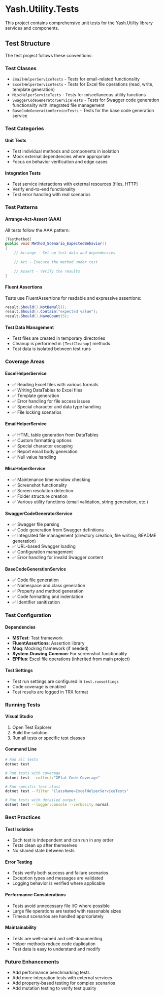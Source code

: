 # Yash.Utility.Tests

This project contains comprehensive unit tests for the Yash.Utility library services and components.

## Test Structure

The test project follows these conventions:

### Test Classes
- `EmailHelperServiceTests` - Tests for email-related functionality
- `ExcelHelperServiceTests` - Tests for Excel file operations (read, write, template generation)
- `MiscHelperServiceTests` - Tests for miscellaneous utility functions
- `SwaggerCodeGeneratorServiceTests` - Tests for Swagger code generation functionality with integrated file management
- `BaseCodeGenerationServiceTests` - Tests for the base code generation service

### Test Categories

#### Unit Tests
- Test individual methods and components in isolation
- Mock external dependencies where appropriate
- Focus on behavior verification and edge cases

#### Integration Tests
- Test service interactions with external resources (files, HTTP)
- Verify end-to-end functionality
- Test error handling with real scenarios

### Test Patterns

#### Arrange-Act-Assert (AAA)
All tests follow the AAA pattern:
```csharp
[TestMethod]
public void Method_Scenario_ExpectedBehavior()
{
    // Arrange - Set up test data and dependencies
    
    // Act - Execute the method under test
    
    // Assert - Verify the results
}
```

#### Fluent Assertions
Tests use FluentAssertions for readable and expressive assertions:
```csharp
result.Should().NotBeNull();
result.Should().Contain("expected value");
result.Should().HaveCount(5);
```

#### Test Data Management
- Test files are created in temporary directories
- Cleanup is performed in `[TestCleanup]` methods
- Test data is isolated between test runs

### Coverage Areas

#### ExcelHelperService
- ✅ Reading Excel files with various formats
- ✅ Writing DataTables to Excel files
- ✅ Template generation
- ✅ Error handling for file access issues
- ✅ Special character and data type handling
- ✅ File locking scenarios

#### EmailHelperService
- ✅ HTML table generation from DataTables
- ✅ Custom formatting options
- ✅ Special character escaping
- ✅ Report email body generation
- ✅ Null value handling

#### MiscHelperService
- ✅ Maintenance time window checking
- ✅ Screenshot functionality
- ✅ Screen resolution detection
- ✅ Folder structure creation
- ✅ Various utility functions (email validation, string generation, etc.)

#### SwaggerCodeGeneratorService
- ✅ Swagger file parsing
- ✅ Code generation from Swagger definitions
- ✅ Integrated file management (directory creation, file writing, README generation)
- ✅ URL-based Swagger loading
- ✅ Configuration management
- ✅ Error handling for invalid Swagger content

#### BaseCodeGenerationService
- ✅ Code file generation
- ✅ Namespace and class generation
- ✅ Property and method generation
- ✅ Code formatting and indentation
- ✅ Identifier sanitization

### Test Configuration

#### Dependencies
- **MSTest**: Test framework
- **FluentAssertions**: Assertion library
- **Moq**: Mocking framework (if needed)
- **System.Drawing.Common**: For screenshot functionality
- **EPPlus**: Excel file operations (inherited from main project)

#### Test Settings
- Test run settings are configured in `test.runsettings`
- Code coverage is enabled
- Test results are logged in TRX format

### Running Tests

#### Visual Studio
1. Open Test Explorer
2. Build the solution
3. Run all tests or specific test classes

#### Command Line
```bash
# Run all tests
dotnet test

# Run tests with coverage
dotnet test --collect:"XPlat Code Coverage"

# Run specific test class
dotnet test --filter "ClassName=ExcelHelperServiceTests"

# Run tests with detailed output
dotnet test --logger:console --verbosity normal
```

### Best Practices

#### Test Isolation
- Each test is independent and can run in any order
- Tests clean up after themselves
- No shared state between tests

#### Error Testing
- Tests verify both success and failure scenarios
- Exception types and messages are validated
- Logging behavior is verified where applicable

#### Performance Considerations
- Tests avoid unnecessary file I/O where possible
- Large file operations are tested with reasonable sizes
- Timeout scenarios are handled appropriately

#### Maintainability
- Tests are well-named and self-documenting
- Helper methods reduce code duplication
- Test data is easy to understand and modify

### Future Enhancements

- Add performance benchmarking tests
- Add more integration tests with external services
- Add property-based testing for complex scenarios
- Add mutation testing to verify test quality